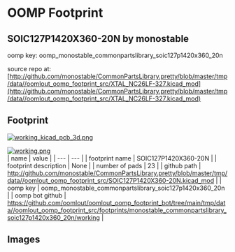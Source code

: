 # OOMP Footprint  
## SOIC127P1420X360-20N  by monostable  
  
oomp key: oomp_monostable_commonpartslibrary_soic127p1420x360_20n  
  
source repo at: [http://github.com/monostable/CommonPartsLibrary.pretty/blob/master/tmp/data//oomlout_oomp_footprint_src/XTAL_NC26LF-327.kicad_mod](http://github.com/monostable/CommonPartsLibrary.pretty/blob/master/tmp/data//oomlout_oomp_footprint_src/XTAL_NC26LF-327.kicad_mod)  
## Footprint  
  
[![working_kicad_pcb_3d.png](working_kicad_pcb_3d_600.png)](working_kicad_pcb_3d.png)  
  
[![working.png](working_600.png)](working.png)  
| name | value | 
| --- | --- | 
| footprint name | SOIC127P1420X360-20N | 
| footprint description | None | 
| number of pads | 23 | 
| github path | http://github.com/monostable/CommonPartsLibrary.pretty/blob/master/tmp/data//oomlout_oomp_footprint_src/SOIC127P1420X360-20N.kicad_mod | 
| oomp key | oomp_monostable_commonpartslibrary_soic127p1420x360_20n | 
| oomp bot github | https://github.com/oomlout/oomlout_oomp_footprint_bot/tree/main/tmp/data//oomlout_oomp_footprint_src/footprints/monostable_commonpartslibrary_soic127p1420x360_20n/working | 
## Images  
